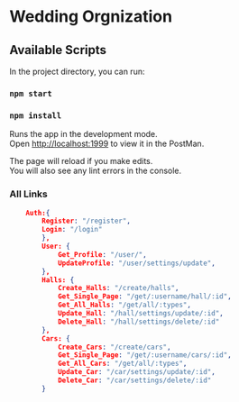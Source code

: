 # Wedding Orgnization

## Available Scripts

In the project directory, you can run:

### `npm start`
### `npm install`
Runs the app in the development mode.\
Open [http://localhost:1999](http://localhost:1999) to view it in the PostMan.

The page will reload if you make edits.\
You will also see any lint errors in the console.

### All Links
```json
    Auth:{
        Register: "/register",
        Login: "/login"
        },
        User: {
            Get_Profile: "/user/",
            UpdateProfile: "/user/settings/update",
        },
        Halls: {
            Create_Halls: "/create/halls",
            Get_Single_Page: "/get/:username/hall/:id",
            Get_All_Halls: "/get/all/:types",
            Update_Hall: "/hall/settings/update/:id",
            Delete_Hall: "/hall/settings/delete/:id"
        },
        Cars: {
            Create_Cars: "/create/cars",
            Get_Single_Page: "/get/:username/cars/:id",
            Get_All_Cars: "/get/all/:types",
            Update_Car: "/car/settings/update/:id",
            Delete_Car: "/car/settings/delete/:id"
        }
```